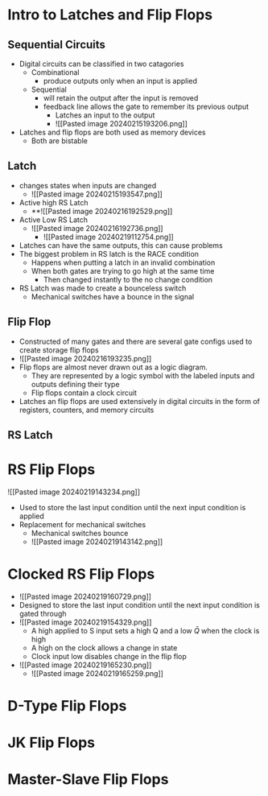 # Intro to Latches and Flip Flops

## Sequential Circuits

- Digital circuits can be classified in two catagories
	- Combinational
		- produce outputs only when an input is applied
	- Sequential
		- will retain the output after the input is removed
		- feedback line allows the gate to remember its previous output
			- Latches an input to the output
			- ![[Pasted image 20240215193206.png]] 
- Latches and flip flops are both used as memory devices
	- Both are bistable

## Latch

- changes states when inputs are changed
	- ![[Pasted image 20240215193547.png]] 
- Active high RS Latch
	- **![[Pasted image 20240216192529.png]] 
- Active Low RS Latch
	- ![[Pasted image 20240216192736.png]] 
		- ![[Pasted image 20240219112754.png]] 
- Latches can have the same outputs, this can cause problems
- The biggest problem in RS latch is the RACE condition
	- Happens when putting a latch in an invalid combination
	- When both gates are trying to go high at the same time
		- Then changed instantly to the no change condition
- RS Latch was made to create a bounceless switch
	- Mechanical switches have a bounce in the signal


## Flip Flop

- Constructed of many gates and there are several gate configs used to create storage flip flops
- ![[Pasted image 20240216193235.png]] 
- Flip flops are almost never drawn out as a logic diagram.
	- They are represented by a logic symbol with the labeled inputs and outputs defining their type
	- Flip flops contain a clock circuit
- Latches an flip flops are used extensively in digital circuits in the form of registers, counters, and memory circuits



## RS Latch


# RS Flip Flops

![[Pasted image 20240219143234.png]] 

- Used to store the last input condition until the next input condition is applied
- Replacement for mechanical switches
	- Mechanical switches bounce
	- ![[Pasted image 20240219143142.png]] 





# Clocked RS Flip Flops

- ![[Pasted image 20240219160729.png]] 
- Designed to store the last input condition until the next input condition is gated through
- ![[Pasted image 20240219154329.png]] 
	- A high applied to S input sets a high Q and a low $\bar Q$ when the clock is high
	- A high on the clock allows a change in state
	- Clock input low disables change in the flip flop
- ![[Pasted image 20240219165230.png]] 
	- ![[Pasted image 20240219165259.png]] 
# D-Type Flip Flops




# JK Flip Flops




# Master-Slave Flip Flops







